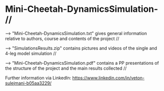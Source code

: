# Mini-Cheetah-DynamicsSimulation- //
--> "Mini-Cheetah-DynamicsSimulation.txt" gives general information relative to authors, course and contents of the project //

--> "SimulationsResults.zip" contains pictures and videos of the single and 4-leg model simulation //

--> "Mini-Cheetah-DynamicsSimulation.pdf" contains a PP presentations of the structure of the project and the main results collected //

Further information via LinkedIn: https://www.linkedin.com/in/veton-sulejmani-b05aa3229/

